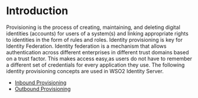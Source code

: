 # Introduction

Provisioning is the process of creating, maintaining, and deleting digital identities (accounts) for users of a system(s) and linking appropriate rights to identities in the form of rules and roles. Identity provisioning is key for Identity Federation. Identity federation is a mechanism that allows authentication across different enterprises in different trust domains based on a trust factor.
This makes access easy,as users do not have to remember a different set of credentials for every application they use. The following identity provisioning concepts are used in WSO2 Identity Server.

- [Inbound Provisioning]({{base_path}}/guides/identity-lifecycles/inbound-provisioning)
- [Outbound Provisioning]({{base_path}}/guides/identity-lifecycles/outbound-provisioning)